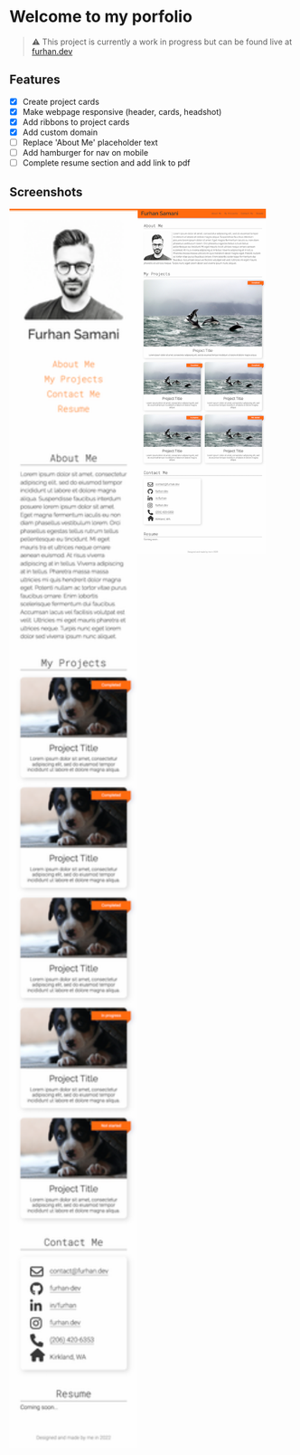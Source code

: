 # Welcome to my porfolio

> :warning:  This project is currently a work in progress but can be found live at [furhan.dev](https://furhan.dev) 

## Features
- [x] Create project cards 
- [x] Make webpage responsive (header, cards, headshot)
- [x] Add ribbons to project cards
- [x] Add custom domain
- [ ] Replace 'About Me' placeholder text
- [ ] Add hamburger for nav on mobile
- [ ] Complete resume section and add link to pdf

## Screenshots
<p width="100%">
    <img width="45%" style="display: inline; float: left;" src="./assets/img/portfolio-screenshot-mobile.png?raw=true" alt="Mobile screenshot">
    <img width="45%" style="dislpay: inliine: float: right;" src="./assets/img/portfolio-screenshot-desktop.png?raw=true" alt="Desktop screenshot">
</p>